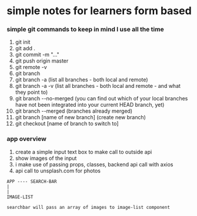 # simple notes for learners form based

### simple git commands to keep in mind I use all the time
  1. git init
  2. git add .
  3. git commit -m "..."
  4. git push origin master
  5. git remote -v
  6. git branch 
  7. git branch -a (list all branches - both local and remote)
  8. git branch -a -v  (list all branches - both local and remote - and what they point to)
  9. git branch --no-merged (you can find out which of your local branches have not been integrated into your current HEAD branch, yet)
  10. git branch --merged (branches already merged)
  11. git branch [name of new branch]   (create new branch)
  12. git checkout [name of branch to switch to]

### app overview
  1. create a simple input text box to make call to outside api
  2. show images of the input
  3. i make use of passing props, classes, backend api call with axios
  4. api call to unsplash.com for photos
  
  ```
  APP ---- SEARCH-BAR
  |
  |
  IMAGE-LIST

  searchbar will pass an array of images to image-list component
  ```